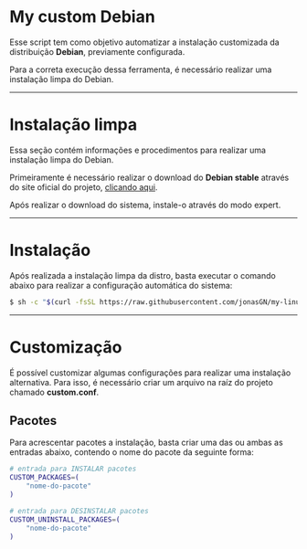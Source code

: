 # My custom Debian

Esse script tem como objetivo automatizar a instalação customizada da distribuição **Debian**, previamente configurada.

Para a correta execução dessa ferramenta, é necessário realizar uma instalação limpa do Debian. 

---

# Instalação limpa

Essa seção contém informações e procedimentos para realizar uma instalação limpa do Debian.

Primeiramente é necessário realizar o download do **Debian stable** através do site oficial do projeto, [clicando aqui]().

Após realizar o download do sistema, instale-o através do modo expert.

---

# Instalação

Após realizada a instalação limpa da distro, basta executar o comando abaixo para realizar a configuração automática do sistema:

```bash
$ sh -c "$(curl -fsSL https://raw.githubusercontent.com/jonasGN/my-linux/main/install.sh)"
```

---

# Customização

É possível customizar algumas configurações para realizar uma instalação alternativa. Para isso, é necessário criar um arquivo na raíz do projeto chamado **custom.conf**.

## Pacotes

Para acrescentar pacotes a instalação, basta criar uma das ou ambas as entradas abaixo, contendo o nome do pacote da seguinte forma:

```bash
# entrada para INSTALAR pacotes
CUSTOM_PACKAGES=(
    "nome-do-pacote"
)

# entrada para DESINSTALAR pacotes
CUSTOM_UNINSTALL_PACKAGES=(
    "nome-do-pacote"
)
```
